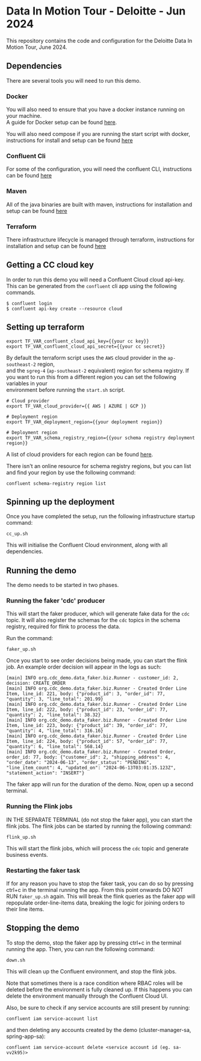 # Data In Motion Tour - Deloitte - Jun 2024

This repository contains the code and configuration for the Deloitte Data In Motion Tour, June 2024.

## Dependencies

There are several tools you will need to run this demo.

### Docker

You will also need to ensure that you have a docker instance running on your machine.  
A guide for Docker setup can be found [here](https://docs.docker.com/desktop).

You will also need compose if you are running the start script with docker, instructions for install and setup can be found [here](https://docs.docker.com/compose/install/)

### Confluent Cli

For some of the configuration, you will need the confluent CLI, instructions can be found [here](https://docs.confluent.io/confluent-cli/current/install.html)

### Maven

All of the java binaries are built with maven, instructions for installation and setup can be found [here](https://maven.apache.org/install.html)

### Terraform

There infrastructure lifecycle is managed through terraform, instructions for installation and setup can be found [here](https://developer.hashicorp.com/terraform/tutorials/aws-get-started/install-cli)

## Getting a CC cloud key
  
In order to run this demo you will need a Confluent Cloud cloud api-key. This can be generated from the `confluent` cli app using the following commands.

```
$ confluent login
$ confluent api-key create --resource cloud
```

## Setting up terraform
  
```
export TF_VAR_confluent_cloud_api_key={{your cc key}}
export TF_VAR_confluent_cloud_api_secret={{your cc secret}}
```

By default the terraform script uses the `AWS` cloud provider in the `ap-southeast-2` region,  
and the `sgreg-4` (`ap-southeast-2` equivalent) region for schema registry.
If you want to run this from a different region you can set the following variables in your  
environment before running the `start.sh` script.

```
# Cloud provider
export TF_VAR_cloud_provider={{ AWS | AZURE | GCP }}

# Deployment region
export TF_VAR_deployment_region={{your deployment region}}

# Deployment region
export TF_VAR_schema_registry_region={{your schema registry deployment region}}
```

A list of cloud providers for each region can be found [here](https://docs.confluent.io/cloud/current/clusters/regions.html#cloud-providers-and-regions).

There isn't an online resource for schema registry regions, but you can list and find your region by use the following command:
```
confluent schema-registry region list
```

## Spinning up the deployment

Once you have completed the setup, run the following infrastructure startup command:
```
cc_up.sh
```
This will initialise the Confluent Cloud environment, along with all dependencies.  

## Running the demo

The demo needs to be started in two phases.

### Running the faker 'cdc' producer

This will start the faker producer, which will generate fake data for the `cdc` topic.
It will also register the schemas for the `cdc` topics in the schema registry, required for flink to process the data.

Run the command:
```
faker_up.sh
```

Once you start to see order decisions being made, you can start the flink job.
An example order decision will appear in the logs as such:
```
[main] INFO org.cdc_demo.data_faker.biz.Runner - customer_id: 2, decision: CREATE_ORDER
[main] INFO org.cdc_demo.data_faker.biz.Runner - Created Order Line Item, line_id: 221, body: {"product_id": 3, "order_id": 77, "quantity": 3, "line_total": 201.99}
[main] INFO org.cdc_demo.data_faker.biz.Runner - Created Order Line Item, line_id: 222, body: {"product_id": 23, "order_id": 77, "quantity": 2, "line_total": 38.32}
[main] INFO org.cdc_demo.data_faker.biz.Runner - Created Order Line Item, line_id: 223, body: {"product_id": 39, "order_id": 77, "quantity": 4, "line_total": 316.16}
[main] INFO org.cdc_demo.data_faker.biz.Runner - Created Order Line Item, line_id: 224, body: {"product_id": 57, "order_id": 77, "quantity": 6, "line_total": 568.14}
[main] INFO org.cdc_demo.data_faker.biz.Runner - Created Order, order_id: 77, body: {"customer_id": 2, "shipping_address": 4, "order_date": "2024-06-13", "order_status": "PENDING", "line_item_count": 4, "updated_on": "2024-06-13T03:01:35.123Z", "statement_action": "INSERT"}
```

The faker app will run for the duration of the demo.
Now, open up a second terminal.

### Running the Flink jobs

IN THE SEPARATE TERMINAL (do not stop the faker app), you can start the flink jobs.
The flink jobs can be started by running the following command:
```
flink_up.sh
```

This will start the flink jobs, which will process the `cdc` topic and generate business events.

### Restarting the faker task

If for any reason you have to stop the faker task, you can do so by pressing ctrl+c in the terminal running the app. From this point onwards DO NOT RUN `faker_up.sh` again. This will break the flink queries as the faker app will repopulate order-line-items data, breaking the logic for joining orders to their line items. 

## Stopping the demo

To stop the demo, stop the faker app by pressing ctrl+c in the terminal running the app. Then, you can run the following command:
```
down.sh
```

This will clean up the Confluent environment, and stop the flink jobs.

Note that sometimes there is a race condition where RBAC roles will be deleted before the environment is fully cleaned up.
If this happens you can delete the environment manually through the Confluent Cloud UI.

Also, be sure to check if any service accounts are still present by running:
```
confluent iam service-account list
```

and then deleting any accounts created by the demo (cluster-manager-sa, spring-app-sa):
```
confluent iam service-account delete <service account id (eg. sa-vv2k95)>
```